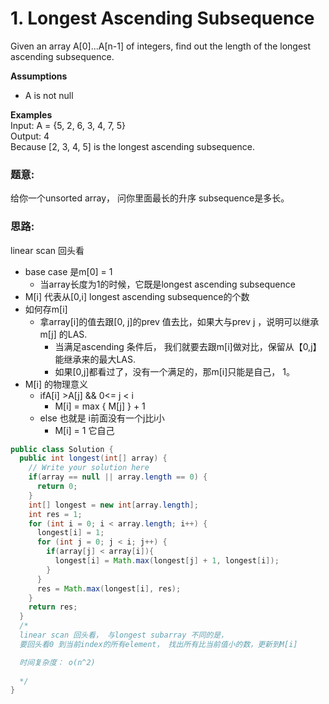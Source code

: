 # 1. Longest Ascending Subsequence

Given an array A\[0\]...A\[n-1\] of integers, find out the length of the longest ascending subsequence.

**Assumptions**

* A is not null

**Examples**  
Input: A = {5, 2, 6, 3, 4, 7, 5}  
Output: 4  
Because \[2, 3, 4, 5\] is the longest ascending subsequence.



### 题意:

给你一个unsorted array， 问你里面最长的升序 subsequence是多长。

### 思路:

linear scan 回头看

* base case 是m\[0\] = 1
  * 当array长度为1的时候，它既是longest ascending subsequence
* M\[i\] 代表从\[0,i\] longest ascending subsequence的个数
* 如何存m\[i\]
  * 拿array\[i\]的值去跟\[0, j\]的prev 值去比，如果大与prev j ，说明可以继承m\[j\] 的LAS.
    * 当满足ascending 条件后， 我们就要去跟m\[i\]做对比，保留从【0,j】能继承来的最大LAS.
    * 如果\[0,j\]都看过了，没有一个满足的，那m\[i\]只能是自己， 1。
* M\[i\] 的物理意义
  * ifA\[i\] &gt;A\[j\] && 0&lt;= j &lt; i    
    * M\[i\] = max { M\[j\] } + 1
  * else  也就是 i前面没有一个j比i小
    * M\[i\] = 1     它自己

```java
public class Solution {
  public int longest(int[] array) {
    // Write your solution here
    if(array == null || array.length == 0) {
      return 0;
    }
    int[] longest = new int[array.length];
    int res = 1;
    for (int i = 0; i < array.length; i++) {
      longest[i] = 1;
      for (int j = 0; j < i; j++) {
        if(array[j] < array[i]){
          longest[i] = Math.max(longest[j] + 1, longest[i]);
        }
      }
      res = Math.max(longest[i], res);
    }
    return res;
  }
  /*
  linear scan 回头看， 与longest subarray 不同的是， 
  要回头看0 到当前index的所有element， 找出所有比当前值小的数，更新到M[i]

  时间复杂度： o(n^2)
   
  */
}

```

